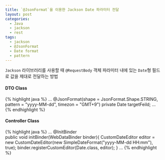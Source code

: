 ```yaml
---
title: `@JsonFormat`을 이용한 Jackson Date 파라미터 전달
layout: post
categories:
  - Java
  - jackson
  - rest
tags:
  - jackson
  - @JsonFormat
  - Date format
  - pattern
---
```


`Jackson` 라이브러리를 사용할 때 `@RequestBody` 객체 파라미터  내에 있는 `Date`형 필드로 값을 제대로 전달하는 방법

#### DTO Class 

{% highlight java %}
<build> 
...
	@JsonFormat(shape = JsonFormat.Shape.STRING, pattern = "yyyy-MM-dd", timezon = "GMT+9")
	private Date targetFeild;
...
{% endhighlight %} 


#### Controller Class 

{% highlight java %}
<build> 
...
    @InitBinder    
    public void initBinder(WebDataBinder binder){
    	CustomDateEditor editor = new CustomDateEditor(new SimpleDateFormat("yyyy-MM-dd HH:mm"), true);
        binder.registerCustomEditor(Date.class, editor);
    }
...
{% endhighlight %} 